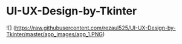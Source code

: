 # UI-UX-Design-by-Tkinter
![] (https://raw.githubusercontent.com/rezaul525/UI-UX-Design-by-Tkinter/master/app_images/app_1.PNG)


